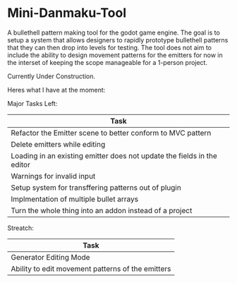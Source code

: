 # Mini-Danmaku-Tool
A bullethell pattern making tool for the godot game engine. The goal is to setup a system that allows designers to rapidly prototype bullethell patterns that they can then drop into levels for testing. The tool does not aim to include the ability to design movement patterns for the emitters for now in the interset of keeping the scope manageable for a 1-person project.

Currently Under Construction.

Heres what I have at the moment:


Major Tasks Left:

| Task |
| ------------- |
| Refactor the Emitter scene to better conform to MVC pattern|
| Delete emitters while editing  |
| Loading in an existing emitter does not update the fields in the editor  |
| Warnings for invalid input  |
| Setup system for transffering patterns out of plugin  |
| Implmentation of multiple bullet arrays  |
| Turn the whole thing into an addon instead of a project  |

Streatch:

| Task |
| ------------- |
| Generator Editing Mode  |
| Ability to edit movement patterns of the emitters |


